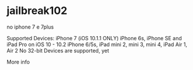 # jailbreak102
no iphone 7 e 7plus

Supported Devices:
iPhone 7 (iOS 10.1.1 ONLY)
iPhone 6s, iPhone SE and iPad Pro on iOS 10 - 10.2
iPhone 6/5s, iPad mini 2, mini 3, mini 4, iPad Air 1, Air 2
No 32-bit Devices are supported, yet

More info
